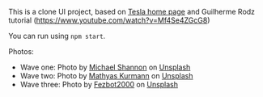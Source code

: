 This is a clone UI project, based on [Tesla home page](https://tesla.com) and Guilherme Rodz tutorial (https://www.youtube.com/watch?v=Mf4Se4ZGcG8)

You can run using `npm start`. 


Photos:
- Wave one: <span>Photo by <a href="https://unsplash.com/@mgshannon?utm_source=unsplash&amp;utm_medium=referral&amp;utm_content=creditCopyText">Michael Shannon</a> on <a href="https://unsplash.com/s/photos/waves?utm_source=unsplash&amp;utm_medium=referral&amp;utm_content=creditCopyText">Unsplash</a></span>
- Wave two: <span>Photo by <a href="https://unsplash.com/@mathyaskurmann?utm_source=unsplash&amp;utm_medium=referral&amp;utm_content=creditCopyText">Mathyas Kurmann</a> on <a href="https://unsplash.com/s/photos/waves?utm_source=unsplash&amp;utm_medium=referral&amp;utm_content=creditCopyText">Unsplash</a></span>
- Wave three: <span>Photo by <a href="https://unsplash.com/@fezbot2000?utm_source=unsplash&amp;utm_medium=referral&amp;utm_content=creditCopyText">Fezbot2000</a> on <a href="https://unsplash.com/s/photos/waves?utm_source=unsplash&amp;utm_medium=referral&amp;utm_content=creditCopyText">Unsplash</a></span>